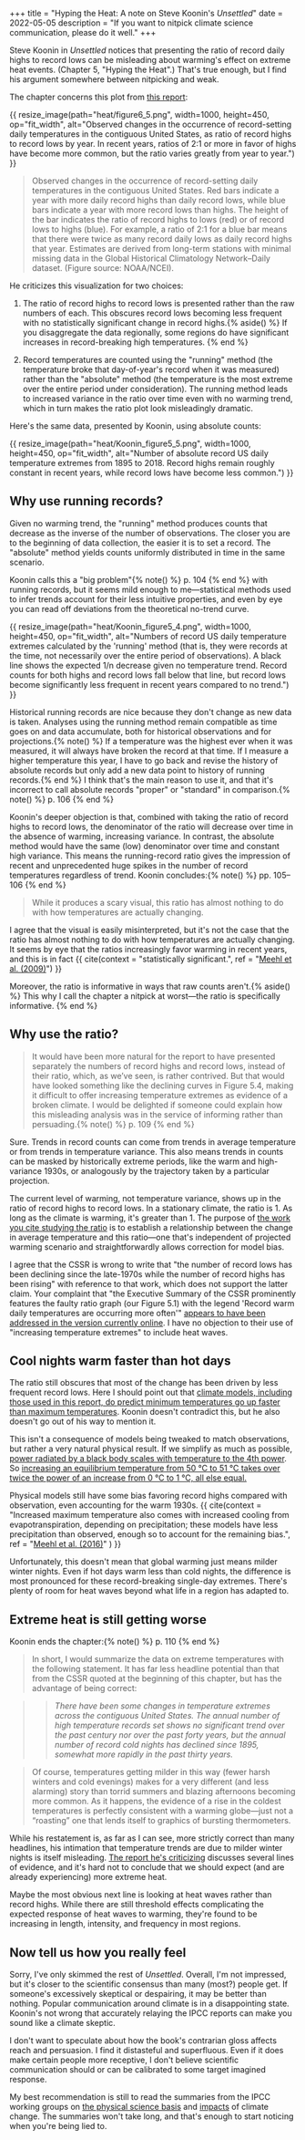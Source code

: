 +++
title = "Hyping the Heat: A note on Steve Koonin's *Unsettled*"
date = 2022-05-05
description = "If you want to nitpick climate science communication, please do it well."
+++

Steve Koonin in *Unsettled* notices that presenting the ratio of record daily highs to record lows can be misleading about warming's effect on extreme heat events. (Chapter 5, "Hyping the Heat".) That's true enough, but I find his argument somewhere between nitpicking and weak.

<!-- more -->

The chapter concerns this plot from [this report](https://science2017.globalchange.gov/chapter/6/):

{{ resize_image(path="heat/figure6_5.png", width=1000, height=450, op="fit_width", alt="Observed changes in the occurrence of record-setting daily temperatures in the contiguous United States, as ratio of record highs to record lows by year. In recent years, ratios of 2:1 or more in favor of highs have become more common, but the ratio varies greatly from year to year.") }}

> Observed changes in the occurrence of record-setting daily temperatures in the contiguous United States. Red bars indicate a year with more daily record highs than daily record lows, while blue bars indicate a year with more record lows than highs. The height of the bar indicates the ratio of record highs to lows (red) or of record lows to highs (blue). For example, a ratio of 2:1 for a blue bar means that there were twice as many record daily lows as daily record highs that year. Estimates are derived from long-term stations with minimal missing data in the Global Historical Climatology Network–Daily dataset. (Figure source: NOAA/NCEI).

He criticizes this visualization for two choices:

1. The ratio of record highs to record lows is presented rather than the raw numbers of each. This obscures record lows becoming less frequent with no statistically significant change in record highs.{% aside() %} If you disaggregate the data regionally, some regions do have significant increases in record-breaking high temperatures. {% end %}

2. Record temperatures are counted using the "running" method (the temperature broke that day-of-year's record when it was measured) rather than the "absolute" method (the temperature is the most extreme over the entire period under consideration). The running method leads to increased variance in the ratio over time even with no warming trend, which in turn makes the ratio plot look misleadingly dramatic.

Here's the same data, presented by Koonin, using absolute counts:

{{ resize_image(path="heat/Koonin_figure5_5.png", width=1000, height=450, op="fit_width", alt="Number of absolute record US daily temperature extremes from 1895 to 2018. Record highs remain roughly constant in recent years, while record lows have become less common.") }}

## Why use running records?

Given no warming trend, the "running" method produces counts that decrease as the inverse of the number of observations. The closer you are to the beginning of data collection, the easier it is to set a record. The "absolute" method yields counts uniformly distributed in time in the same scenario.

Koonin calls this a "big problem"{% note() %} p. 104 {% end %} with running records, but it seems mild enough to me—statistical methods used to infer trends account for their less intuitive properties, and even by eye you can read off deviations from the theoretical no-trend curve.

{{ resize_image(path="heat/Koonin_figure5_4.png", width=1000, height=450, op="fit_width", alt="Numbers of record US daily temperature extremes calculated by the 'running' method (that is, they were records at the time, not necessarily over the entire period of observations). A black line shows the expected 1/n decrease given no temperature trend. Record counts for both highs and record lows fall below that line, but record lows become significantly less frequent in recent years compared to no trend.") }}

Historical running records are nice because they don't change as new data is taken. Analyses using the running method remain compatible as time goes on and data accumulate, both for historical observations and for projections.{% note() %} If a temperature was the highest ever when it was measured, it will always have broken the record at that time. If I measure a higher temperature this year, I have to go back and revise the history of absolute records but only add a new data point to history of running records.{% end %} I think that's the main reason to use it, and that it's incorrect to call absolute records  "proper" or "standard" in comparison.{% note() %} p. 106 {% end %}

Koonin's deeper objection is that, combined with taking the ratio of record highs to record lows, the denominator of the ratio will decrease over time in the absence of warming, increasing variance. In contrast, the absolute method would have the same (low) denominator over time and constant high variance. This means the running-record ratio gives the impression of recent and unprecedented huge spikes in the number of record temperatures regardless of trend. Koonin concludes:{% note() %} pp. 105–106 {% end %}

> While it produces a scary visual, this ratio has almost nothing to do with how temperatures are actually changing.

I agree that the visual is easily misinterpreted, but it's not the case that the ratio has almost nothing to do with how temperatures are actually changing. It seems by eye that the ratios increasingly favor warming in recent years, and this is in fact {{ cite(context = "statistically significant.", ref = "[Meehl et al. (2009)](https://agupubs.onlinelibrary.wiley.com/doi/pdfdirect/10.1029/2009GL040736)") }}

Moreover, the ratio is informative in ways that raw counts aren't.{% aside() %} This why I call the chapter a nitpick at worst—the ratio is specifically informative. {% end %}

## Why use the ratio?

> It would have been more natural for the report to have presented separately the numbers of record highs and record lows, instead of their ratio, which, as we’ve seen, is rather contrived. But that would have looked something like the declining curves in Figure 5.4, making it difficult to offer increasing temperature extremes as evidence of a broken climate. I would be delighted if someone could explain how this misleading analysis was in the service of informing rather than persuading.{% note() %} p. 109 {% end %}

Sure. Trends in record counts can come from trends in average temperature or from trends in temperature variance. This also means trends in counts can be masked by historically extreme periods, like the warm and high-variance 1930s, or analogously by the trajectory taken by a particular projection.

The current level of warming, not temperature variance, shows up in the ratio of record highs to record lows. In a stationary climate, the ratio is 1. As long as the climate is warming, it's greater than 1. The purpose of [the work you cite studying the ratio](https://pnas.org/doi/full/10.1073/pnas.1606117113) is to establish a relationship between the change in average temperature and this ratio—one that's independent of projected warming scenario and straightforwardly allows correction for model bias.

I agree that the CSSR is wrong to write that "the number of record lows has been declining since the late-1970s while the number of record highs has been rising" with reference to that work, which does not support the latter claim. Your complaint that "the Executive Summary of the CSSR prominently features the faulty ratio graph (our Figure 5.1) with the legend 'Record warm daily temperatures are occurring more often'" [appears to have been addressed in the version currently online](https://science2017.globalchange.gov/chapter/executive-summary/). I have no objection to their use of "increasing temperature extremes" to include heat waves.

## Cool nights warm faster than hot days
The ratio still obscures that most of the change has been driven by less frequent record lows. Here I should point out that [climate models, including those used in this report, do predict minimum temperatures go up faster than maximum temperatures](https://science2017.globalchange.gov/chapter/6/). Koonin doesn't contradict this, but he also doesn't go out of his way to mention it.

This isn't a consequence of models being tweaked to match observations, but rather a very natural physical result. If we simplify as much as possible, [power radiated by a black body scales with temperature to the 4th power](https://en.wikipedia.org/wiki/Stefan%E2%80%93Boltzmann_law). So [increasing an equilibrium temperature from 50 °C to 51 °C takes over twice the power of an increase from 0 °C to 1 °C, all else equal.](https://www.wolframalpha.com/input?i=%28353%5E3%29%2F%28273%5E3%29)

Physical models still have some bias favoring record highs compared with observation, even accounting for the warm 1930s. {{ cite(context = "Increased maximum temperature also comes with increased cooling from evapotranspiration, depending on precipitation; these models have less precipitation than observed, enough so to account for the remaining bias.", ref = "[Meehl et al. (2016)](https://www.pnas.org/doi/full/10.1073/pnas.1606117113)" ) }}

Unfortunately, this doesn't mean that global warming just means milder winter nights. Even if hot days warm less than cold nights, the difference is most pronounced for these record-breaking single-day extremes. There's plenty of room for heat waves beyond what life in a region has adapted to.

## Extreme heat is still getting worse

Koonin ends the chapter:{% note() %} p. 110 {% end %}

> In short, I would summarize the data on extreme temperatures with the
following statement. It has far less headline potential than that from the
CSSR quoted at the beginning of this chapter, but has the advantage of
being correct:

> > *There have been some changes in temperature extremes across the contiguous United States. The annual number of high temperature records set shows no significant trend over the past century nor over the past forty years, but the annual number of record cold nights has declined since 1895, somewhat more rapidly in the past thirty years.*

> Of course, temperatures getting milder in this way (fewer harsh winters and cold evenings) makes for a very different (and less alarming) story than torrid summers and blazing afternoons becoming more common. As it happens, the evidence of a rise in the coldest temperatures is perfectly consistent with a warming globe—just not a “roasting” one that lends itself to graphics of bursting thermometers.

While his restatement is, as far as I can see, more strictly correct than many headlines, his intimation that temperature trends are due to milder winter nights is itself misleading. [The report he's criticizing](https://science2017.globalchange.gov/chapter/6/) discusses several lines of evidence, and it's hard not to conclude that we should expect (and are already experiencing) more extreme heat.

Maybe the most obvious next line is looking at heat waves rather than record highs. While there are still threshold effects complicating the expected response of heat waves to warming, they're found to be increasing in length, intensity, and frequency in most regions.

## Now tell us how you really feel

Sorry, I've only skimmed the rest of *Unsettled*. Overall, I'm not impressed, but it's closer to the scientific consensus than many (most?) people get. If someone's excessively skeptical or despairing, it may be better than nothing. Popular communication around climate is in a disappointing state. Koonin's not wrong that accurately relaying the IPCC reports can make you sound like a climate skeptic.

I don't want to speculate about how the book's contrarian gloss affects reach and persuasion. I find it distasteful and superfluous. Even if it does make certain people more receptive, I don't believe scientific communication should or can be calibrated to some target imagined response.

My best recommendation is still to read the summaries from the IPCC working groups on [the physical science basis](https://ipcc.ch/report/ar6/wg1/) and [impacts](https://ipcc.ch/report/ar6/wg2/) of climate change. The summaries won't take long, and that's enough to start noticing when you're being lied to.